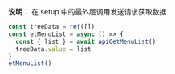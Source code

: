 **说明：** 在 setup 中的最外层调用发送请求获取数据

```ts
const treeData = ref([])
const etMenuList = async () => {
  const { list } = await apiGetMenuList()
  treeData.value = list
}
etMenuList()
```